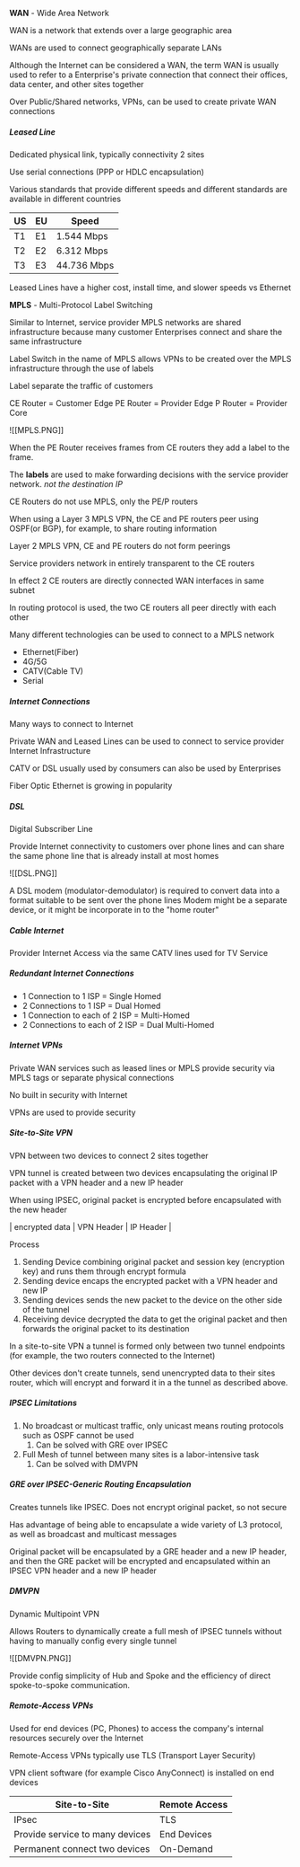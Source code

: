 
**WAN** - Wide Area Network

WAN is a network that extends over a large geographic area

WANs are used to connect geographically separate LANs

Although the Internet can be considered a WAN, the term WAN is usually used to refer to a Enterprise's private connection that connect their offices, data center, and other sites together

Over Public/Shared networks, VPNs, can be used to create private WAN connections

##### Leased Line

Dedicated physical link, typically connectivity 2 sites

Use serial connections (PPP or HDLC encapsulation)

Various standards that provide different speeds and different standards are available in different countries

| US  | EU  | Speed       |
| --- | --- | ----------- |
| T1  | E1  | 1.544 Mbps  |
| T2  | E2  | 6.312 Mbps  |
| T3  | E3  | 44.736 Mbps |
Leased Lines have a higher cost, install time, and slower speeds vs Ethernet

**MPLS** - Multi-Protocol Label Switching

Similar to Internet, service provider MPLS networks are shared infrastructure because many customer Enterprises connect and share the same infrastructure

Label Switch in the name of MPLS allows VPNs to be created over the MPLS infrastructure through the use of labels

Label separate the traffic of customers

CE Router = Customer Edge
PE Router = Provider Edge
P Router = Provider Core

![[MPLS.PNG]]

When the PE Router receives frames from CE routers they add a label to the frame.

The **labels** are used to make forwarding decisions with the service provider network.  *not the destination IP*

CE Routers do not use MPLS, only the PE/P routers

When using a Layer 3 MPLS VPN, the CE and PE routers peer using OSPF(or BGP), for example, to share routing information

Layer 2 MPLS VPN, CE and PE routers do not form peerings

Service providers network in entirely transparent to the CE routers

In effect 2 CE routers are directly connected WAN interfaces in same subnet

In routing protocol is used, the two CE routers all peer directly with each other

Many different technologies can be used to connect to a MPLS network
- Ethernet(Fiber)
- 4G/5G
- CATV(Cable TV)
- Serial

##### Internet Connections

Many ways to connect to Internet

Private WAN and Leased Lines can be used to connect to service provider Internet Infrastructure

CATV or DSL usually used by consumers can also be used by Enterprises

Fiber Optic Ethernet is growing in popularity

##### DSL

Digital Subscriber Line

Provide Internet connectivity to customers over phone lines and can share the same phone line that is already install at most homes


![[DSL.PNG]]

A DSL modem (modulator-demodulator) is required to convert data into a format suitable to be sent over the phone lines
	Modem might be a separate device, or it might be incorporate in to the "home router"

##### Cable Internet

Provider Internet Access via the same CATV lines used for TV Service

##### Redundant Internet Connections

- 1 Connection to 1 ISP = Single Homed
- 2 Connections to 1 ISP = Dual Homed
- 1 Connection to each of 2 ISP = Multi-Homed
- 2 Connections to each of 2 ISP = Dual Multi-Homed

##### Internet VPNs

Private WAN services such as leased lines or MPLS provide security via MPLS tags or separate physical connections

No built in security with Internet

VPNs are used to provide security

##### Site-to-Site VPN

VPN between two devices to connect 2 sites together

VPN tunnel is created between two devices encapsulating the original IP packet with a VPN header and a new IP header

When using IPSEC, original packet is encrypted before encapsulated with the new header

| encrypted data | VPN Header | IP Header |

Process
1. Sending Device combining original packet and session key (encryption key) and runs them through encrypt formula
2. Sending device encaps the encrypted packet with a VPN header and new IP
3. Sending devices sends the new packet to the device on the other side of the tunnel
4. Receiving device decrypted the data to get the original packet and then forwards the original packet to its destination

In a site-to-site VPN a tunnel is formed only between two tunnel endpoints (for example, the two routers connected to the Internet)

Other devices don't create tunnels, send unencrypted data to their sites router, which will encrypt and forward it in a the tunnel as described above.  

##### IPSEC Limitations

1. No broadcast or multicast traffic, only unicast means routing protocols such as OSPF cannot be used
	1. Can be solved with GRE over IPSEC
2. Full Mesh of tunnel between many sites is a labor-intensive task
	1. Can be solved with DMVPN

##### GRE over IPSEC-Generic Routing Encapsulation

Creates tunnels like IPSEC.  Does not encrypt original packet, so not secure

Has advantage of being able to encapsulate a wide variety of L3 protocol, as well as broadcast and multicast messages

Original packet will be encapsulated by a GRE header and a new IP header, and then the GRE packet will be encrypted and encapsulated within an IPSEC VPN header and a new IP header

##### DMVPN

Dynamic Multipoint VPN

Allows Routers to dynamically create a full mesh of IPSEC tunnels without having to manually config every single tunnel

![[DMVPN.PNG]]

Provide config simplicity of Hub  and Spoke and the efficiency of direct spoke-to-spoke communication.

##### Remote-Access VPNs

Used for end devices (PC, Phones) to access the company's internal resources securely over the Internet

Remote-Access VPNs typically use TLS (Transport Layer Security)

VPN client software (for example Cisco AnyConnect) is installed on end devices


| Site-to-Site                    | Remote Access |
| ------------------------------- | ------------- |
| IPsec                           | TLS           |
| Provide service to many devices | End Devices   |
| Permanent connect two devices   | On-Demand     |


